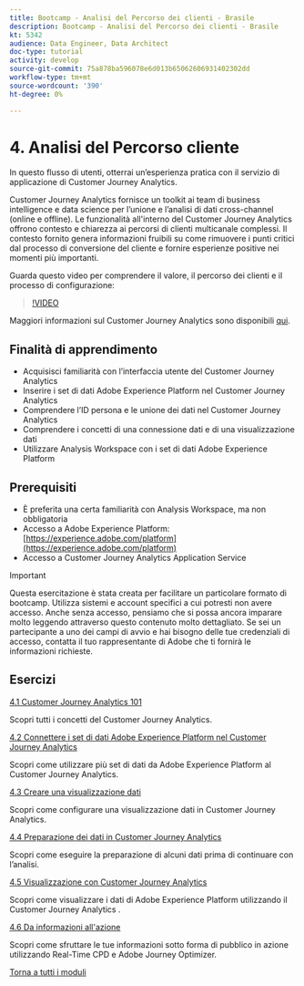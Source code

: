 ```yaml
---
title: Bootcamp - Analisi del Percorso dei clienti - Brasile
description: Bootcamp - Analisi del Percorso dei clienti - Brasile
kt: 5342
audience: Data Engineer, Data Architect
doc-type: tutorial
activity: develop
source-git-commit: 75a878ba596078e6d013b65062606931402302dd
workflow-type: tm+mt
source-wordcount: '390'
ht-degree: 0%

---
```


# 4. Analisi del Percorso cliente

In questo flusso di utenti, otterrai un’esperienza pratica con il servizio di applicazione di Customer Journey Analytics.

Customer Journey Analytics fornisce un toolkit ai team di business intelligence e data science per l’unione e l’analisi di dati cross-channel (online e offline). Le funzionalità all&#39;interno del Customer Journey Analytics offrono contesto e chiarezza ai percorsi di clienti multicanale complessi. Il contesto fornito genera informazioni fruibili su come rimuovere i punti critici dal processo di conversione del cliente e fornire esperienze positive nei momenti più importanti.

Guarda questo video per comprendere il valore, il percorso dei clienti e il processo di configurazione:

>[!VIDEO](https://video.tv.adobe.com/v/327188?quality=12&learn=on)

Maggiori informazioni sul Customer Journey Analytics sono disponibili [qui](https://spark.adobe.com/page/t62eiRu9l6iWJ/).

## Finalità di apprendimento

- Acquisisci familiarità con l’interfaccia utente del Customer Journey Analytics
- Inserire i set di dati Adobe Experience Platform nel Customer Journey Analytics
- Comprendere l’ID persona e le unione dei dati nel Customer Journey Analytics
- Comprendere i concetti di una connessione dati e di una visualizzazione dati
- Utilizzare Analysis Workspace con i set di dati Adobe Experience Platform

## Prerequisiti

- È preferita una certa familiarità con Analysis Workspace, ma non obbligatoria
- Accesso a Adobe Experience Platform: [https://experience.adobe.com/platform](https://experience.adobe.com/platform)
- Accesso a Customer Journey Analytics Application Service

>[!IMPORTANT]
>
>Questa esercitazione è stata creata per facilitare un particolare formato di bootcamp. Utilizza sistemi e account specifici a cui potresti non avere accesso. Anche senza accesso, pensiamo che si possa ancora imparare molto leggendo attraverso questo contenuto molto dettagliato. Se sei un partecipante a uno dei campi di avvio e hai bisogno delle tue credenziali di accesso, contatta il tuo rappresentante di Adobe che ti fornirà le informazioni richieste.

## Esercizi

[4.1 Customer Journey Analytics 101](./ex1.md)

Scopri tutti i concetti del Customer Journey Analytics.

[4.2 Connettere i set di dati Adobe Experience Platform nel Customer Journey Analytics](./ex2.md)

Scopri come utilizzare più set di dati da Adobe Experience Platform al Customer Journey Analytics.

[4.3 Creare una visualizzazione dati](./ex3.md)

Scopri come configurare una visualizzazione dati in Customer Journey Analytics.

[4.4 Preparazione dei dati in Customer Journey Analytics](./ex4.md)

Scopri come eseguire la preparazione di alcuni dati prima di continuare con l’analisi.

[4.5 Visualizzazione con Customer Journey Analytics](./ex5.md)

Scopri come visualizzare i dati di Adobe Experience Platform utilizzando il Customer Journey Analytics .

[4.6 Da informazioni all&#39;azione](./ex6.md)

Scopri come sfruttare le tue informazioni sotto forma di pubblico in azione utilizzando Real-Time CPD e Adobe Journey Optimizer.

[Torna a tutti i moduli](../../overview.md)
